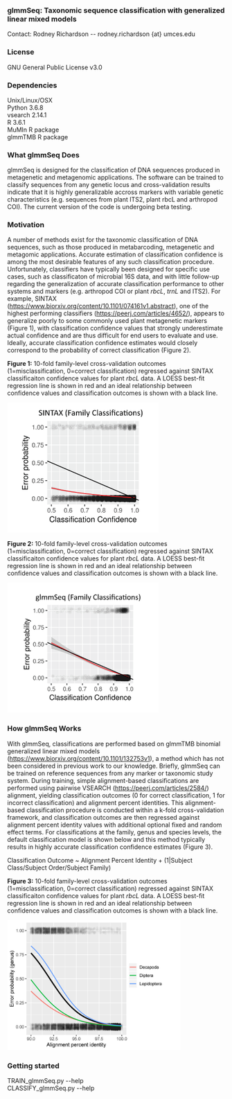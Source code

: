 ### glmmSeq: Taxonomic sequence classification with generalized linear mixed models

Contact: Rodney Richardson -- rodney.richardson {at} umces.edu

### License
GNU General Public License v3.0

### Dependencies

Unix/Linux/OSX  
Python 3.6.8  
vsearch 2.14.1  
R 3.6.1  
MuMIn R package  
glmmTMB R package  

### What glmmSeq Does
glmmSeq is designed for the classification of DNA sequences produced in metagenetic and metagenomic applications. The software can be trained to classify sequences from any genetic locus and cross-validation results indicate that it is highly generalizable accross markers with variable genetic characteristics (e.g. sequences from plant ITS2, plant rbcL and arthropod COI). The current version of the code is undergoing beta testing.

### Motivation
A number of methods exist for the taxonomic classification of DNA sequences, such as those produced in metabarcoding, metagenetic and metagomic applications. Accurate estimation of classification confidence is among the most desirable features of any such classification procedure. Unfortunately, classifiers have typically been designed for specific use cases, such as classificaton of microbial 16S data, and with little follow-up regarding the generalization of accurate classification performance to other systems and markers (e.g. arthropod COI or plant *rbcL*, *trnL* and ITS2). For example, SINTAX (https://www.biorxiv.org/content/10.1101/074161v1.abstract), one of the highest performing classifiers (https://peerj.com/articles/4652/), appears to generalize poorly to some commonly used plant metagenetic markers (Figure 1), with classification confidence values that strongly underestimate actual confidence and are thus difficult for end users to evaluate and use. Ideally, accurate classification confidence estimates would closely correspond to the probability of correct classification (Figure 2).

**Figure 1:** 10-fold family-level cross-validation outcomes (1=misclassification, 0=correct classification) regressed against SINTAX classificaiton confidence values for plant *rbcL* data. A LOESS best-fit regression line is shown in red and an ideal relationship between confidence values and classification outcomes is shown with a black line. 
  
<img src="https://github.com/RTRichar/glmmSeq/blob/master/Figures/Sintax.png" width="350" height="300">

**Figure 2:** 10-fold family-level cross-validation outcomes (1=misclassification, 0=correct classification) regressed against SINTAX classificaiton confidence values for plant *rbcL* data. A LOESS best-fit regression line is shown in red and an ideal relationship between confidence values and classification outcomes is shown with a black line. 
  
<img src="https://github.com/RTRichar/glmmSeq/blob/master/Figures/glmmSeq.png" width="350" height="300">

### How glmmSeq Works
With glmmSeq, classifications are performed based on glmmTMB binomial generalized linear mixed models (https://www.biorxiv.org/content/10.1101/132753v1), a method which has not been considered in previous work to our knowledge. Briefly, glmmSeq can be trained on reference sequences from any marker or taxonomic study system. During training, simple alignment-based classifications are performed using pairwise VSEARCH (https://peerj.com/articles/2584/) alignment, yielding classification outcomes (0 for correct classification, 1 for incorrect classification) and alignment percent identities. This alignment-based classification procedure is conducted within a k-fold cross-validation framework, and classification outcomes are then regressed against alignment percent identity values with additional optional fixed and random effect terms. For classifications at the family, genus and species levels, the default classification model is shown below and this method typically results in highly accurate classification confidence estimates (Figure 3).
  
Classification Outcome ~ Alignment Percent Identity + (1|Subject Class/Subject Order/Subject Family)
  
**Figure 3:** 10-fold family-level cross-validation outcomes (1=misclassification, 0=correct classification) regressed against SINTAX classificaiton confidence values for plant *rbcL* data. A LOESS best-fit regression line is shown in red and an ideal relationship between confidence values and classification outcomes is shown with a black line. 

<img src="https://github.com/RTRichar/glmmSeq/blob/master/Figures/MotivationalPlot.png" width="400" height="300">

### Getting started

TRAIN_glmmSeq.py --help  
CLASSIFY_glmmSeq.py --help
